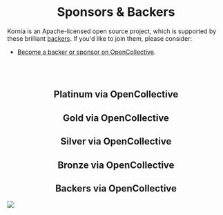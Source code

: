<h1 align="center">Sponsors &amp; Backers</h1>

Kornia is an Apache-licensed open source project, which is supported by these brilliant [backers](https://github.com/kornia/kornia/blob/master/LICENSE/BACKERS.md). If you'd like to join them, please consider:

- [Become a backer or sponsor on OpenCollective](https://opencollective.com/kornia).

<br><br>

<h2 align="center">Platinum via OpenCollective</h2>
<!--platinum start-->
<!--platinum end-->

<h2 align="center">Gold via OpenCollective</h2>

<!--gold start-->
<!--gold end-->

<h2 align="center">Silver via OpenCollective</h2>
<!--silver start-->
<!--silver end-->

<h2 align="center">Bronze via OpenCollective</h2>
<!--bronze start-->
<!--bronze end-->

<h2 align="center">Backers via OpenCollective</h2>

<a href="https://opencollective.com/kornia#backers" target="_blank"><img src="https://opencollective.com/kornia/backers.svg?width=1500"></a>
